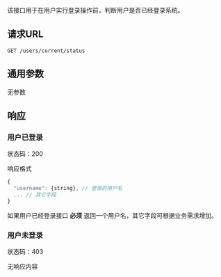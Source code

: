 该接口用于在用户实行登录操作前，判断用户是否已经登录系统。

## 请求URL
```
GET /users/current/status
```
## 通用参数

无参数

## 响应

### 用户已登录

状态码：200

响应格式
```javascript
{
  "username": {string}, // 登录的用户名
  ... // 其它字段
}
```
如果用户已经登录接口 **必须** 返回一个用户名，其它字段可根据业务需求增加。

### 用户未登录

状态码：403

无响应内容